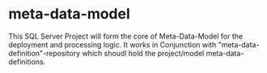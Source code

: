# meta-data-model
This SQL Server Project will form the core of Meta-Data-Model for the deployment and processing logic. It works in Conjunction with "meta-data-definition"-repository which shoudl hold the project/model meta-data-definitions.
